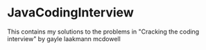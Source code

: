# JavaCodingInterview
This contains my solutions to the problems in "Cracking the coding interview" by gayle laakmann mcdowell
